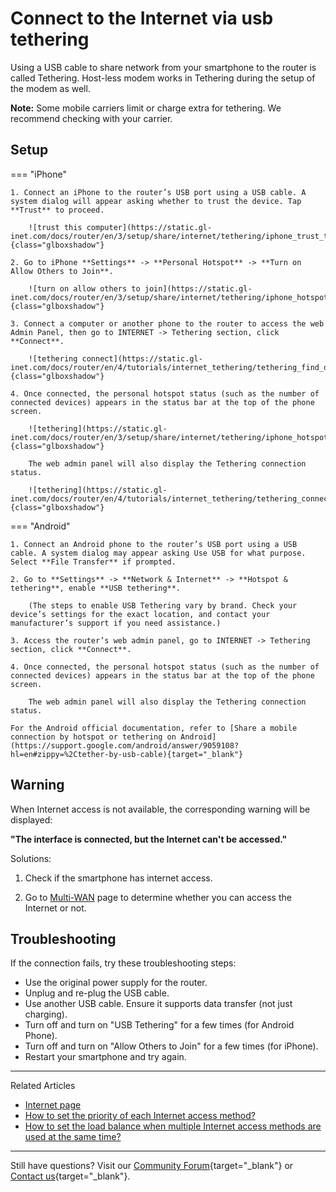 # Connect to the Internet via usb tethering

Using a USB cable to share network from your smartphone to the router is called Tethering. Host-less modem works in Tethering during the setup of the modem as well.

**Note:** Some mobile carriers limit or charge extra for tethering. We recommend checking with your carrier.

## Setup

=== "iPhone"

    1. Connect an iPhone to the router’s USB port using a USB cable. A system dialog will appear asking whether to trust the device. Tap **Trust** to proceed. 

        ![trust this computer](https://static.gl-inet.com/docs/router/en/3/setup/share/internet/tethering/iphone_trust_this_computer.png){class="glboxshadow"}

    2. Go to iPhone **Settings** -> **Personal Hotspot** -> **Turn on Allow Others to Join**.

        ![turn on allow others to join](https://static.gl-inet.com/docs/router/en/3/setup/share/internet/tethering/iphone_hotspot_allow_others_to_join.png){class="glboxshadow"}

    3. Connect a computer or another phone to the router to access the web Admin Panel, then go to INTERNET -> Tethering section, click **Connect**.

        ![tethering connect](https://static.gl-inet.com/docs/router/en/4/tutorials/internet_tethering/tethering_find_device.png){class="glboxshadow"}

    4. Once connected, the personal hotspot status (such as the number of connected devices) appears in the status bar at the top of the phone screen.

        ![tethering](https://static.gl-inet.com/docs/router/en/3/setup/share/internet/tethering/iphone_hotspot_1_connection.png){class="glboxshadow"}

        The web admin panel will also display the Tethering connection status.

        ![tethering](https://static.gl-inet.com/docs/router/en/4/tutorials/internet_tethering/tethering_connected.png){class="glboxshadow"}

=== "Android"

    1. Connect an Android phone to the router’s USB port using a USB cable. A system dialog may appear asking Use USB for what purpose. Select **File Transfer** if prompted. 

    2. Go to **Settings** -> **Network & Internet** -> **Hotspot & tethering**, enable **USB tethering**.
    
        (The steps to enable USB Tethering vary by brand. Check your device’s settings for the exact location, and contact your manufacturer’s support if you need assistance.)

    3. Access the router’s web admin panel, go to INTERNET -> Tethering section, click **Connect**.

    4. Once connected, the personal hotspot status (such as the number of connected devices) appears in the status bar at the top of the phone screen. 
    
        The web admin panel will also display the Tethering connection status.

    For the Android official documentation, refer to [Share a mobile connection by hotspot or tethering on Android](https://support.google.com/android/answer/9059108?hl=en#zippy=%2Ctether-by-usb-cable){target="_blank"}

## Warning

When Internet access is not available, the corresponding warning will be displayed: 

**"The interface is connected, but the Internet can't be accessed."**

Solutions: 

1. Check if the smartphone has internet access.

2. Go to [Multi-WAN](multi-wan.md) page to determine whether you can access the Internet or not.

## Troubleshooting

If the connection fails, try these troubleshooting steps:
    
- Use the original power supply for the router.
- Unplug and re-plug the USB cable.
- Use another USB cable. Ensure it supports data transfer (not just charging).
- Turn off and turn on "USB Tethering" for a few times (for Android Phone).
- Turn off and turn on "Allow Others to Join" for a few times (for iPhone).
- Restart your smartphone and try again.

---

Related Articles

- [Internet page](internet.md)
- [How to set the priority of each Internet access method?](multi-wan.md)
- [How to set the load balance when multiple Internet access methods are used at the same time?](multi-wan.md)

---

Still have questions? Visit our [Community Forum](https://forum.gl-inet.com){target="_blank"} or [Contact us](https://www.gl-inet.com/contacts/){target="_blank"}.